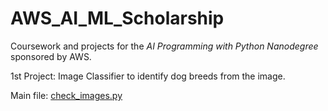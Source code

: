 # AWS_AI_ML_Scholarship
Coursework and projects for the *AI Programming with Python Nanodegree* sponsored by AWS.

1st Project: Image Classifier to identify dog breeds from the image.

Main file: [check_images.py](https://github.com/mahmud-nobe/AWS_AI_ML_Scholarship/blob/main/check_images.py)
